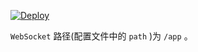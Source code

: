 [![Deploy](https://www.herokucdn.com/deploy/button.png)](https://dashboard.heroku.com/new?template=https%3A%2F%2Fgithub.com%2Fghkyfu%2Fvless)

`WebSocket` 路径(配置文件中的 `path` )为 `/app` 。
